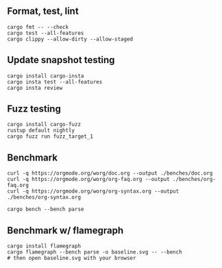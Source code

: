 ## Format, test, lint

```shell
cargo fmt -- --check
cargo test --all-features
cargo clippy --allow-dirty --allow-staged
```

## Update snapshot testing

```shell
cargo install cargo-insta
cargo insta test --all-features
cargo insta review
```

## Fuzz testing

```shell
cargo install cargo-fuzz
rustup default nightly
cargo fuzz run fuzz_target_1
```

## Benchmark

```shell
curl -q https://orgmode.org/worg/doc.org --output ./benches/doc.org
curl -q https://orgmode.org/worg/org-faq.org --output ./benches/org-faq.org
curl -q https://orgmode.org/worg/org-syntax.org --output ./benches/org-syntax.org

cargo bench --bench parse
```

## Benchmark w/ flamegraph

```shell
cargo install flamegraph
cargo flamegraph --bench parse -o baseline.svg -- --bench
# then open baseline.svg with your browser
```
